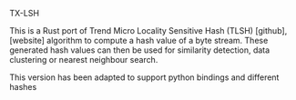 TX-LSH

This is a Rust port of Trend Micro Locality Sensitive Hash (TLSH) [github], [website] algorithm to compute a hash value of a byte stream. These generated hash values can then be used for similarity detection, data clustering or nearest neighbour search.

This version has been adapted to support python bindings and different hashes
